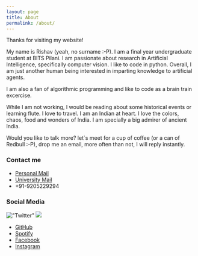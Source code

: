 ```yaml
---
layout: page
title: About
permalink: /about/
---
```


Thanks for visiting my website! 

My name is Rishav (yeah, no surname :-P). I am a final year undergraduate student at BITS Pilani. I am passionate about research in Artificial Intelligence, specifically computer vision. I like to code in python. Overall, I am just another human being interested in imparting knowledge to artificial agents.

I am also a fan of algorithmic programming and like to code as a brain train excercise.

While I am not working, I would be reading about some historical events or learning flute. I love to travel.
I am an Indian at heart. I love the colors, chaos, food and wonders of India. I am specially a big admirer of ancient India.

Would you like to talk more? let`s meet for a cup of coffee (or a can of Redbull :-P), drop me an email, more often than not, I will reply instantly.

### Contact me

- [Personal Mail](mailto:rishkumar2345@gmail.com)
- [University Mail](mailto:f2016108@pilani.bits-pilani.ac.in)
- +91-9205229294

### Social Media
!["Twitter"](./_includes/icon-twitter.svg)
<img src="./_includes/icon-twitter.svg">


- [GitHub](https://github.com/rish-av)
- [Spotify](https://open.spotify.com/user/31qhhbgjwrtuvru26fbwxvs5ohpq?si=wZ9dYuO9TfGS9Nzo1HuCdw)
- [Facebook](https://www.facebook.com/rkdx007)
- [Instagram](https://www.instagram.com/rish_av9/)
